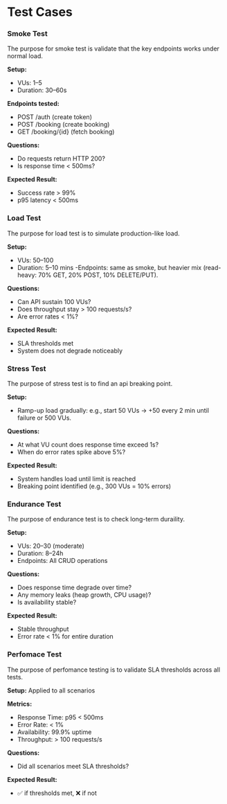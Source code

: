 # Test Cases 

### Smoke Test
The purpose for smoke test is validate that the key endpoints works under normal load.

**Setup:**
- VUs: 1–5
- Duration: 30–60s

**Endpoints tested:**
- POST /auth (create token)
- POST /booking (create booking)
- GET /booking/{id} (fetch booking)

**Questions:**
- Do requests return HTTP 200?
- Is response time < 500ms?

**Expected Result:**
- Success rate > 99%
- p95 latency < 500ms

### Load Test
The purpose for load test is to simulate production-like load.

**Setup:**
- VUs: 50–100
- Duration: 5–10 mins
-Endpoints: same as smoke, but heavier mix (read-heavy: 70% GET, 20% POST, 10% DELETE/PUT).

**Questions:**
- Can API sustain 100 VUs?
- Does throughput stay > 100 requests/s?
- Are error rates < 1%?

**Expected Result:**
- SLA thresholds met
- System does not degrade noticeably


### Stress Test
The purpose of stress test is to find an api breaking point.

**Setup:**
- Ramp-up load gradually: e.g., start 50 VUs → +50 every 2 min until failure or 500 VUs.

**Questions:**
- At what VU count does response time exceed 1s?
- When do error rates spike above 5%?

**Expected Result:**
- System handles load until limit is reached
- Breaking point identified (e.g., 300 VUs = 10% errors)

### Endurance Test
The purpose of endurance test is to check long-term duraility.

**Setup:**
- VUs: 20–30 (moderate)
- Duration: 8–24h
- Endpoints: All CRUD operations

**Questions:**
- Does response time degrade over time?
- Any memory leaks (heap growth, CPU usage)?
- Is availability stable?

**Expected Result:**
- Stable throughput
- Error rate < 1% for entire duration

### Perfomace Test
The purpose of perfomance testing is to validate SLA thresholds across all tests. 

**Setup:** Applied to all scenarios

**Metrics:**
- Response Time: p95 < 500ms
- Error Rate: < 1%
- Availability: 99.9% uptime
- Throughput: > 100 requests/s

**Questions:**
- Did all scenarios meet SLA thresholds?

**Expected Result:**
- ✅ if thresholds met, ❌ if not